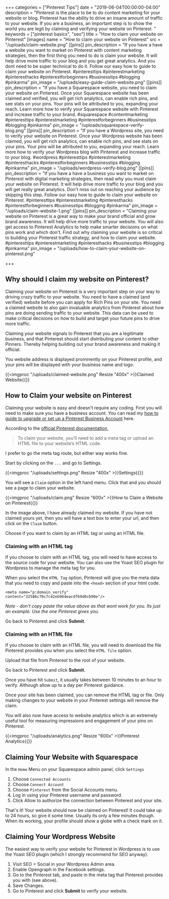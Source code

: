 +++
categories = ["Pinterest Tips"]
date = "2019-06-04T00:00:00-04:00"
description = "Pinterest is the place to be to do content marketing for your website or blog.  Pinterest has the ability to drive an insane amount of traffic to your website. If you are a business, an important step is to show the world you are legit by claiming and verifying your website on Pinterest. "
keywords = ["pinterest basics", "seo"]
title = "How to claim your website on Pinterest"
[images]
name = "How to claim your website on Pinterest"
src = "/uploads/claim-website.png"
[[pins]]
pin_description = "If you have a have a website you want to market on Pinterest with content marketing strategies, then the first thing you need to do is claim your website. It will help drive more traffic to your blog and you get great analytics. And you dont need to be super technical to do it. Follow our easy how to guide to claim your website on Pinterest. #pinteresttips #pinterestmarketing #pinteresthacks #pinterestforbeginners #businesstips #blogging #pinkarma"
pin_image = "/uploads/easy-guide-claim-website.png"
[[pins]]
pin_description = "If you have a Squarespace website, you need to claim your website on Pinterest.  Once your Squarespace website has been claimed and verified, you will get rich analytics, can enable rich pins, and see stats on your pins.  Your pins will be attributed to you, expanding your reach.  Learn more how to verify your Squarespace website with Pinterest and increase traffic to your brand. #squarespace #contentmarketing #pinteresttips #pinterestmarketing #pinterestforbeginners #businesstips #blogging #pinkarma"
pin_image = "/uploads/squarespace-verify-blog.png"
[[pins]]
pin_description = "If you have a Wordpress site, you need to verify your website on Pinterest.  Once your Wordpress website has been claimed, you will get rich analytics, can enable rich pins, and see stats on your pins.  Your pins will be attributed to you, expanding your reach.  Learn more how to verify your Wordpress blog with Pinterest and increase traffic to your blog. #wordpress #pinteresttips #pinterestmarketing #pinteresthacks #pinterestforbeginners #businesstips #blogging #pinkarma"
pin_image = "/uploads/wordpress-verify-blog.png"
[[pins]]
pin_description = "If you have a have a business you want to market on Pinterest with digital marketing strategies, then read why you must claim your website on Pinterest. It will help drive more traffic to your blog and you will get really great analytics. Don't miss out on reaching your audience by skipping this step. Follow our easy how to guide to claim your website on Pinterest. #pinteresttips #pinterestmarketing #pinteresthacks #pinterestforbeginners #businesstips #blogging #pinkarma"
pin_image = "/uploads/claim-website-1.png"
[[pins]]
pin_description = "Claiming your website on Pinterest is a great way to make your brand official and grow brand awareness. It will help drive more traffic to your website. You will also get access to Pinterest Analytics to help make smarter decisions on what pins work and which don't. Find out why claiming your website is so critical to building your Pinterest traffic strategy, and how to claim your website. #pinteresttips #pinterestmarketing #pinteresthacks #businesstips #blogging #pinkarma"
pin_image = "/uploads/how-to-claim-your-website-on-pinterest.png"

+++
## Why should I claim my website on Pinterest?

Claiming your website on Pinterest is a very important step on your way to driving crazy traffic to your website.  You need to have a claimed (and verified) website before you can apply for Rich Pins on your site.  You need a claimed website to also gain invaluable analytics from Pinterest about how pins are doing sending traffic to your website.  This data can be used to make critical decisions on how to build and target your future pins to drive more traffic.

Claiming your website signals to Pinterest that you are a legitimate business, and that Pinterest should start distributing your content to other Pinners.  Thereby helping building out your brand awareness and making it official.

You website address is displayed prominently on your Pinterest profile, and your pins will be displayed with your business name and logo.

{{<imgproc "/uploads/claimed-website.png" Resize "400x" >}}Claimed Website{{</imgproc>}}

## How to Claim your website on Pinterest

Claiming your website is easy and doesn't require any coding.  First you will need to make sure you have a business account.  You can read my [how to guide to upgrade or set up a Pinterest Business Account](https://www.thediyblogger.com/blog/how-to-set-up-a-pinterest-business-account/ "How to set up a Pinterest Business Account") here.

According to the [official Pinterest documentation](https://help.pinterest.com/en/business/article/claim-your-website "Pinterest - Claiming your website"),

> To claim your website, you’ll need to add a meta tag or upload an HTML file to your website’s HTML code.

I prefer to go the meta tag route, but either way works fine.

Start by clicking on the `...` and go to Settings.

{{<imgproc "/uploads/settings.png" Resize "400x" >}}Settings{{</imgproc>}}

You will see a `Claim` option in the left hand menu.  Click that and you should see a page to claim your website.

{{<imgproc "/uploads/claim.png" Resize "600x" >}}How to Claim a Website on Pinterest{{</imgproc>}}

In the image above, I have already claimed my website.  If you have not claimed yours yet, then you will have a text box to enter your url, and then click on the `Claim` button.

Choose if you want to claim by an HTML tag or using an HTML file.

### Claiming with an HTML tag

If you choose to claim with an HTML tag, you will need to have access to the source code for your website.  You can also use the Yoast SEO plugin for Wordpress to manage the meta tag for you.

When you select the `HTML Tag` option, Pinterest will give you the meta data that you need to copy and paste into the `<head>` section of your html code.

    <meta name="p:domain_verify" content="32586c70c7c42eb964eacdf69d0cb90e"/>

_Note - don't copy paste the value above as that wont work for you.  Its just an example.  Use the one Pinterest gives you._

Go back to Pinterest and click **Submit**.

### Claiming with an HTML file

If you choose to claim with an HTML file, you will need to download the file Pinterest provides you when you select the `HTML file` option.

Upload that file from Pinterest to the root of your website.

Go back to Pinterest and click **Submit**.

Once you have hit `Submit`, it usually takes between 10 minutes to an hour to verify.  Although allow up to a day per Pinterest guidance.

Once your site has been claimed, you can remove the HTML tag or file. Only making changes to your website in your Pinterest settings will remove the claim.

You will also now have access to website analytics which is an extremely useful tool for measuring impressions and engagement of your pins on Pinterest.

{{<imgproc "/uploads/analytics.png" Resize "600x" >}}Pinterest Analytics{{</imgproc>}}

## Claiming Your Website with Squarespace

In the `Home` Menu on your Squarespace admin panel, click `Settings`

1. Choose `Connected Accounts`
2. Choose `Connect Account`
3. Choose `Pinterest` from the Social Accounts menu.
4. Log in using your Pinterest username and password.
5. Click Allow to authorize the connection between Pinterest and your site.

That's it! Your website should now be claimed on Pinterest! It could take up to 24 hours, so give it some time.  Usually its only a few minutes though.  When its working, your profile should show a globe with a check mark on it.

## Claiming Your Wordpress Website

The easiest way to verify your website for Pinterest in Wordpress is to use the Yoast SEO plugin (which I strongly recommend for SEO anyway).  

1. Visit SEO > Social in your Wordpress Admin area.
2. Enable Opengraph in the Facebook settings.
3. Go to the Pinterest tab, and paste in the meta tag that Pinterest provides you with (see above).
4. Save Changes.
5. Go to Pinterest and click **Submit** to verify your website.